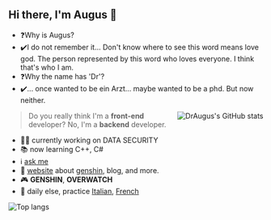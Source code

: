 ## Hi there, I'm Augus 👋

- ❓Why is Augus?
- ✔️I do not remember it... Don't know where to see this word means love god. The person represented by this word who loves everyone. I think that's who I am.
- ❓Why the name has 'Dr'?
- ✔️... once wanted to be ein Arzt... maybe wanted to be a phd. But now neither.

<img src="https://github-readme-stats.vercel.app/api?username=draugus&show_icons=true&hide_title=true&hide_border=true" alt="DrAugus's GitHub stats" align="right">


> Do you really think I'm a **front-end** developer? No, I'm a **backend** developer.

- 🐕‍🦺 currently working on DATA SECURITY
- 📚 now learning C++, C#
- ℹ️ [ask me](https://github.com/DrAugus/DrAugus/issues)
- 🔗 [website](https://augusmeow.cn/) about [genshin](https://augusmeow.cn/list/genshin), blog, and more.
- 🎮 **GENSHIN**, **OVERWATCH**
- 🥂 daily else, practice [Italian](https://www.edilingua.it/), [French](https://mlp.fltrp.com/wys/bookstore/file?id=1135)


<img src="https://github-readme-stats.vercel.app/api/top-langs/?username=DrAugus&langs_count=8&layout=compact&hide_title=true&hide_border=true" alt="Top langs" align="left">
